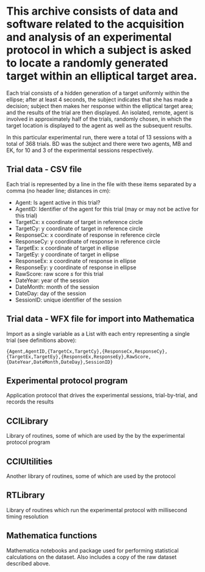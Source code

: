 # This archive consists of data and software related to the acquisition and analysis of an experimental protocol in which a subject is asked to locate a randomly generated target within an elliptical target area.
Each trial consists of a hidden generation of a target uniformly within the ellipse; after at least 4 seconds, the subject indicates that she has made a decision; subject then makes her response within the elliptical target area; and the results of the trial are then displayed. An isolated, remote, agent is involved in approximately half of the trials, randomly chosen, in which the target location is displayed to the agent as well as the subsequent results.

In this particular experimental run, there were a total of 13 sessions with a total of 368 trials. BD was the subject and there were two agents, MB and EK, for 10 and 3 of the experimental sessions respectively.
## Trial data - CSV file
Each trial is represented by a line in the file with these items separated by a comma (no header line; distances in cm):
* Agent: Is agent active in this trial?
* AgentID: Identifier of the agent for this trial (may or may not be active for this trial)
* TargetCx: x coordinate of target in reference circle
* TargetCy: y coordinate of target in reference circle
* ResponseCx: x coordinate of response in reference circle
* ResponseCy: y coordinate of response in reference circle
* TargetEx: x coordinate of target in ellipse
* TargetEy: y coordinate of target in ellipse
* ResponseEx: x coordinate of response in ellipse
* ResponseEy: y coordinate of response in ellipse
* RawScore: raw score *s* for this trial
* DateYear: year of the session
* DateMonth: month of the session
* DateDay: day of the session
* SessionID: unique identifier of the session
## Trial data - WFX file for import into Mathematica
Import as a single variable as a List with each entry representing a single trial (see definitions above):

`{Agent,AgentID,{TargetCx,TargetCy},{ResponseCx,ResponseCy},{TargetEx,TargetEy},{ResponseEx,ResponseEy},RawScore,{DateYear,DateMonth,DateDay},SessionID}`
## Experimental protocol program
Application protocol that drives the experimental sessions, trial-by-trial, and records the results
## CCILibrary
Library of routines, some of which are used by the by the experimental protocol program
## CCIUltilities
Another library of routines, some of which are used by the protocol
## RTLibrary
Library of routines which run the experimental protocol with millisecond timing resolution
## Mathematica functions
Mathematica notebooks and package used for performing statistical calculations on the dataset. Also includes a copy of the raw dataset described above.
